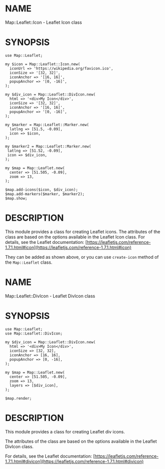 NAME
====

Map::Leaflet::Icon - Leaflet Icon class 

SYNOPSIS
========

    use Map::Leaflet;

    my $icon = Map::Leaflet::Icon.new(
      iconUrl => 'https://wikipedia.org/favicon.ico',
      iconSize => '[32, 32]',
      iconAnchor => '[16, 16]',
      popupAnchor => '[0, -16]',
    );

    my $div_icon = Map::Leaflet::DivIcon.new(
      html => '<div>My Icon</div>',
      iconSize => '[32, 32]',
      iconAnchor => '[16, 16]',
      popupAnchor => '[0, -16]',
    );

    my $marker = Map::Leaflet::Marker.new(
      latlng => [51.5, -0.09],
      icon => $icon,
    );

    my $marker2 = Map::Leaflet::Marker.new(
     latlng => [51.52, -0.09],
     icon => $div_icon,
    );

    my $map = Map::Leaflet.new(
      center => [51.505, -0.09],
      zoom => 13,
    );

    $map.add-icons($icon, $div_icon);
    $map.add-markers($marker, $marker2);
    $map.show;

DESCRIPTION
===========

This module provides a class for creating Leaflet icons. The attributes of the class are based on the options available in the Leaflet Icon class. For details, see the Leaflet documentation: [https://leafletjs.com/reference-1.7.1.html#icon](https://leafletjs.com/reference-1.7.1.html#icon)

They can be added as shown above, or you can use `create-icon` method of the `Map::Leaflet` class.

NAME
====

Map::Leaflet::DivIcon - Leaflet DivIcon class

SYNOPSIS
========

    use Map::Leaflet;
    use Map::Leaflet::DivIcon;

    my $div_icon = Map::Leaflet::DivIcon.new(
      html => '<div>My Icon</div>',
      iconSize => [32, 32],
      iconAnchor => [16, 16],
      popupAnchor => [0, -16],
    );

    my $map = Map::Leaflet.new(
      center => [51.505, -0.09],
      zoom => 13,
      layers => [$div_icon],
    );

    $map.render;

DESCRIPTION
===========

This module provides a class for creating Leaflet div icons.

The attributes of the class are based on the options available in the Leaflet DivIcon class.

For details, see the Leaflet documentation: [https://leafletjs.com/reference-1.7.1.html#divicon](https://leafletjs.com/reference-1.7.1.html#divicon)

